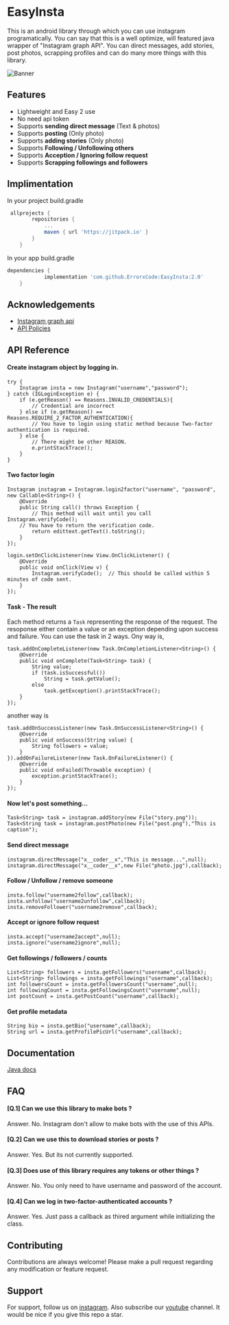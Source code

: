 
# EasyInsta
This is an android library through which you can use instagram programatically. You can say that this is a well optimize, will featured java wrapper of "Instagram graph API". You can direct messages, add stories, post photos, scrapping profiles and can do many more things with this library.

![Banner](https://vinyl-state.com/wp-content/uploads/2020/12/instagram-logo2.jpg)

## Features

- Lightweight and Easy 2 use
- No need api token
- Supports **sending direct message** (Text & photos)
- Supports **posting** (Only photo)
- Supports **adding stories** (Only photo)
- Supports **Following / Unfollowing others**
- Supports **Acception / Ignoring follow request**
- Supports **Scrapping followings and followers**

## Implimentation
 In your project build.gradle
```groovy
 allprojects {
		repositories {
			...
			maven { url 'https://jitpack.io' }
		}
	}
```
In your app build.gradle
```groovy
dependencies {
	        implementation 'com.github.ErrorxCode:EasyInsta:2.0'
	}
```



## Acknowledgements

 - [Instagram graph api](https://developers.facebook.com/docs/instagram-api/)
 - [API Policies](https://developers.facebook.com/devpolicy/)


## API Reference

#### Create instagram object by logging in.
```
try {
    Instagram insta = new Instagram("username","password");
} catch (IGLoginException e) {
    if (e.getReason() == Reasons.INVALID_CREDENTIALS){
        // Credential are incorrect
    } else if (e.getReason() == Reasons.REQUIRE_2_FACTOR_AUTHENTICATION){
        // You have to login using static method because Two-factor authentication is required.
    } else {
        // There might be other REASON.
        e.printStackTrace();
    }
}
```

#### Two factor login
```
Instagram instagram = Instagram.login2factor("username", "password", new Callable<String>() {
    @Override
    public String call() throws Exception {
        // This method will wait until you call Instagram.verifyCode();
	// You have to return the verification code.
        return edittext.getText().toString();
    }
});

login.setOnClickListener(new View.OnClickListener() {
    @Override
    public void onClick(View v) {
        Instagram.verifyCode();  // This should be called within 5 minutes of code sent.
    }
});
```

#### Task - The result

Each method returns a `Task` representing the response of the request. The resoponse either contain a value or an exception
depending upon success and failure. You can use the task in 2 ways. Ony way is,
```
task.addOnCompleteListener(new Task.OnCompletionListener<String>() {
    @Override
    public void onComplete(Task<String> task) {
        String value;
        if (task.isSuccessful())
            String = task.getValue();
        else
            task.getException().printStackTrace();
    }
});
```
another way is
```
task.addOnSuccessListener(new Task.OnSuccessListener<String>() {
    @Override
    public void onSuccess(String value) {
        String followers = value;
    }
}).addOnFailureListener(new Task.OnFailureListener() {
    @Override
    public void onFailed(Throwable exception) {
        exception.printStackTrace();
    }
});
```

#### Now let's post something...
```
Task<String> task = instagram.addStory(new File("story.png"));
Task<String task = instagram.postPhoto(new File("post.png"),"This is caption");
```

#### Send direct message
```
instagram.directMessage("x__coder__x","This is message...",null);
instagram.directMessage("x__coder__x",new File("photo.jpg"),callback);
```

#### Follow / Unfollow / remove someone
```
insta.follow("username2follow",callback);
insta.unfollow("username2unfollow",callback);
insta.removeFollower("username2remove",callback);

```

#### Accept or ignore follow request
```
insta.accept("username2accept",null);
insta.ignore("username2ignore",null);
```

#### Get followings / followers / counts
```
List<String> followers = insta.getFollowers("username",callback);
List<String> followings = insta.getFollowings("username",callback);
int followersCount = insta.getFollowersCount("username",null);
int followingCount = insta.getFollowingsCount("username",null);
int postCount = insta.getPostCount("username",callback);
```

#### Get profile metadata
```
String bio = insta.getBio("username",callback);
String url = insta.getProfilePicUrl("username",callback);
```
## Documentation

[Java docs](https://errorxcode.github.io/docs/easyinsta/index.html)


## FAQ

#### [Q.1] Can we use this library to make bots ?

Answer. No. Instagram don't allow to make bots with the use of this APIs.

#### [Q.2] Can we use this to download stories or posts ?

Answer. Yes. But its not currently supported.

#### [Q.3] Does use of this library requires any tokens or other things  ?

Answer. No. You only need to have username and password of the account.

#### [Q.4] Can we log in two-factor-authenticated accounts ?

Answer. Yes. Just pass a callback as thired argument while initializing the class.



## Contributing

Contributions are always welcome! Please make a pull request regarding any modification or feature request.


## Support

For support, follow us on [instagram](https://www.instagram.com/andro.developer).
 Also subscribe our [youtube](https://www.youtube.com/channel/UCcQS2F6LXAyuE_RXoIQxkMA) channel.
 It would be nice if you give this repo a star.

